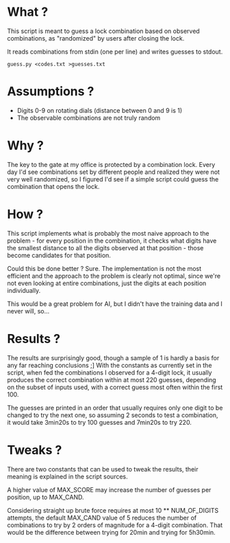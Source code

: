 # What ?
This script is meant to guess a lock combination based on observed
combinations, as "randomized" by users after closing the lock.

It reads combinations from stdin (one per line) and writes guesses to stdout.
```
guess.py <codes.txt >guesses.txt
```

# Assumptions ?
* Digits 0-9 on rotating dials (distance between 0 and 9 is 1)
* The observable combinations are not truly random

# Why ?
The key to the gate at my office is protected by a combination lock. Every day
I'd see combinations set by different people and realized they were not very
well randomized, so I figured I'd see if a simple script could guess the
combination that opens the lock.

# How ?
This script implements what is probably the most naive approach to the problem
\- for every position in the combination, it checks what digits have the
smallest distance to all the digits observed at that position - those become
candidates for that position.

Could this be done better ? Sure. The implementation is not the most efficient
and the approach to the problem is clearly not optimal, since we're not even
looking at entire combinations, just the digits at each position individually.

This would be a great problem for AI, but I didn't have the training data and I
never will, so...

# Results ?
The results are surprisingly good, though a sample of 1 is hardly a basis for
any far reaching conclusions ;] With the constants as currently set in the
script, when fed the combinations I observed for a 4-digit lock, it usually
produces the correct combination within at most 220 guesses, depending on the
subset of inputs used, with a correct guess most often within the first 100.

The guesses are printed in an order that usually requires only one digit to be
changed to try the next one, so assuming 2 seconds to test a combination, it
would take 3min20s to try 100 guesses and 7min20s to try 220.

# Tweaks ?
There are two constants that can be used to tweak the results, their meaning is
explained in the script sources.

A higher value of MAX_SCORE may increase the number of guesses per position, up
to MAX_CAND.

Considering straight up brute force requires at most 10 \*\* NUM_OF_DIGITS
attempts, the default MAX_CAND value of 5 reduces the number of combinations to
try by 2 orders of magnitude for a 4-digit combination. That would be the
difference between trying for 20min and trying for 5h30min.
